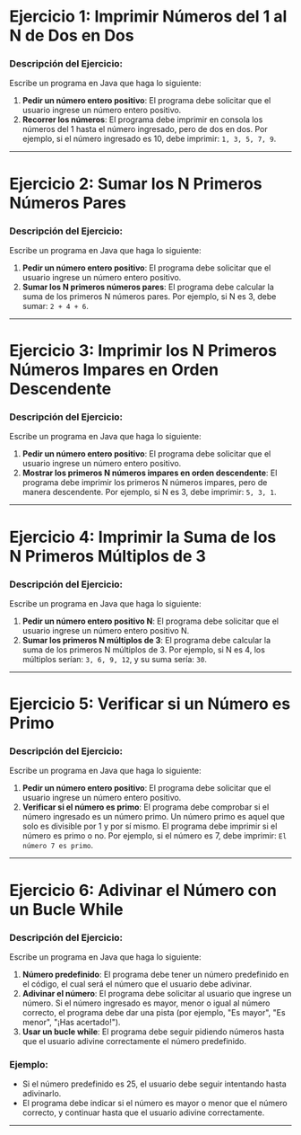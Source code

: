 # Ejercicio 1: Imprimir Números del 1 al N de Dos en Dos

### Descripción del Ejercicio:
Escribe un programa en Java que haga lo siguiente:

1. **Pedir un número entero positivo**: El programa debe solicitar que el usuario ingrese un número entero positivo.
2. **Recorrer los números**: El programa debe imprimir en consola los números del 1 hasta el número ingresado, pero de dos en dos. Por ejemplo, si el número ingresado es 10, debe imprimir: `1, 3, 5, 7, 9`.

---

# Ejercicio 2: Sumar los N Primeros Números Pares

### Descripción del Ejercicio:
Escribe un programa en Java que haga lo siguiente:

1. **Pedir un número entero positivo**: El programa debe solicitar que el usuario ingrese un número entero positivo.
2. **Sumar los N primeros números pares**: El programa debe calcular la suma de los primeros N números pares. Por ejemplo, si N es 3, debe sumar: `2 + 4 + 6`.

---

# Ejercicio 3: Imprimir los N Primeros Números Impares en Orden Descendente

### Descripción del Ejercicio:
Escribe un programa en Java que haga lo siguiente:

1. **Pedir un número entero positivo**: El programa debe solicitar que el usuario ingrese un número entero positivo.
2. **Mostrar los primeros N números impares en orden descendente**: El programa debe imprimir los primeros N números impares, pero de manera descendente. Por ejemplo, si N es 3, debe imprimir: `5, 3, 1`.

---

# Ejercicio 4: Imprimir la Suma de los N Primeros Múltiplos de 3

### Descripción del Ejercicio:
Escribe un programa en Java que haga lo siguiente:

1. **Pedir un número entero positivo N**: El programa debe solicitar que el usuario ingrese un número entero positivo N.
2. **Sumar los primeros N múltiplos de 3**: El programa debe calcular la suma de los primeros N múltiplos de 3. Por ejemplo, si N es 4, los múltiplos serían: `3, 6, 9, 12`, y su suma sería: `30`.

---

# Ejercicio 5: Verificar si un Número es Primo

### Descripción del Ejercicio:
Escribe un programa en Java que haga lo siguiente:

1. **Pedir un número entero positivo**: El programa debe solicitar que el usuario ingrese un número entero positivo.
2. **Verificar si el número es primo**: El programa debe comprobar si el número ingresado es un número primo. Un número primo es aquel que solo es divisible por 1 y por sí mismo. El programa debe imprimir si el número es primo o no. Por ejemplo, si el número es 7, debe imprimir: `El número 7 es primo`.

---

# Ejercicio 6: Adivinar el Número con un Bucle While

### Descripción del Ejercicio:
Escribe un programa en Java que haga lo siguiente:

1. **Número predefinido**: El programa debe tener un número predefinido en el código, el cual será el número que el usuario debe adivinar.
2. **Adivinar el número**: El programa debe solicitar al usuario que ingrese un número. Si el número ingresado es mayor, menor o igual al número correcto, el programa debe dar una pista (por ejemplo, "Es mayor", "Es menor", "¡Has acertado!").
3. **Usar un bucle while**: El programa debe seguir pidiendo números hasta que el usuario adivine correctamente el número predefinido.

### Ejemplo:
- Si el número predefinido es 25, el usuario debe seguir intentando hasta adivinarlo.
- El programa debe indicar si el número es mayor o menor que el número correcto, y continuar hasta que el usuario adivine correctamente.

---


